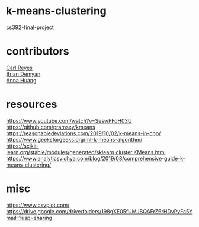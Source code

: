 # k-means-clustering
cs392-final-project

# contributors
[Carl Reyes](https://github.com/reyesc02)\
[Brian Demyan](https://github.com/elon-shmusk)\
[Anna Huang](https://github.com/anna-huang17)

# resources
https://www.youtube.com/watch?v=SeswFFdH03U \
https://github.com/pramsey/kmeans \
https://reasonabledeviations.com/2019/10/02/k-means-in-cpp/ \
https://www.geeksforgeeks.org/ml-k-means-algorithm/ \
https://scikit-learn.org/stable/modules/generated/sklearn.cluster.KMeans.html \
https://www.analyticsvidhya.com/blog/2019/08/comprehensive-guide-k-means-clustering/

# misc
https://www.csvplot.com/ \
https://drive.google.com/drive/folders/198gXE05fUMJBQAFrZ6rHDvPyFc5YmajH?usp=sharing